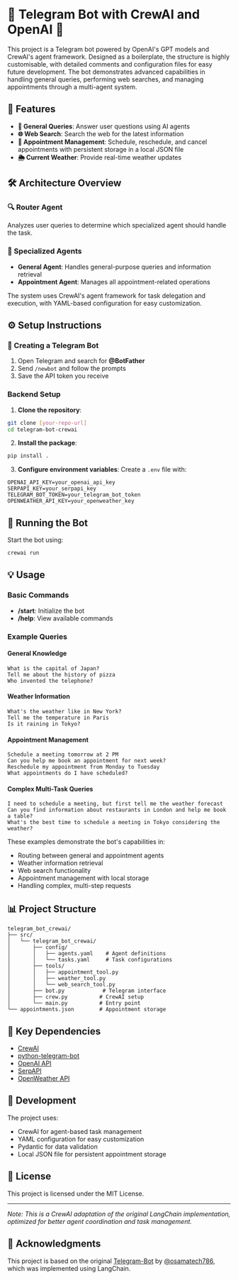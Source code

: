 # 🤖 Telegram Bot with CrewAI and OpenAI 🚀

This project is a Telegram bot powered by OpenAI's GPT models and CrewAI's agent framework. Designed as a boilerplate, the structure is highly customisable, with detailed comments and configuration files for easy future development. The bot demonstrates advanced capabilities in handling general queries, performing web searches, and managing appointments through a multi-agent system.

## 🌟 Features

- **💬 General Queries**: Answer user questions using AI agents
- **🌐 Web Search**: Search the web for the latest information
- **📅 Appointment Management**: Schedule, reschedule, and cancel appointments with persistent storage in a local JSON file
- **🌦️ Current Weather**: Provide real-time weather updates

## 🛠️ Architecture Overview

### 🔍 Router Agent

Analyzes user queries to determine which specialized agent should handle the task.

### 🤖 Specialized Agents

- **General Agent**: Handles general-purpose queries and information retrieval
- **Appointment Agent**: Manages all appointment-related operations

The system uses CrewAI's agent framework for task delegation and execution, with YAML-based configuration for easy customization.

## ⚙️ Setup Instructions

### 🔖 Creating a Telegram Bot

1. Open Telegram and search for **@BotFather**
2. Send `/newbot` and follow the prompts
3. Save the API token you receive

### Backend Setup

1. **Clone the repository**:

```bash
git clone [your-repo-url]
cd telegram-bot-crewai
```

2. **Install the package**:

```bash
pip install .
```

3. **Configure environment variables**:
   Create a `.env` file with:

```env
OPENAI_API_KEY=your_openai_api_key
SERPAPI_KEY=your_serpapi_key
TELEGRAM_BOT_TOKEN=your_telegram_bot_token
OPENWEATHER_API_KEY=your_openweather_key
```

## 🚀 Running the Bot

Start the bot using:

```bash
crewai run
```

## 💡 Usage

### Basic Commands

- **/start**: Initialize the bot
- **/help**: View available commands

### Example Queries

#### General Knowledge

```
What is the capital of Japan?
Tell me about the history of pizza
Who invented the telephone?
```

#### Weather Information

```
What's the weather like in New York?
Tell me the temperature in Paris
Is it raining in Tokyo?
```

#### Appointment Management

```
Schedule a meeting tomorrow at 2 PM
Can you help me book an appointment for next week?
Reschedule my appointment from Monday to Tuesday
What appointments do I have scheduled?
```

#### Complex Multi-Task Queries

```
I need to schedule a meeting, but first tell me the weather forecast
Can you find information about restaurants in London and help me book a table?
What's the best time to schedule a meeting in Tokyo considering the weather?
```

These examples demonstrate the bot's capabilities in:

- Routing between general and appointment agents
- Weather information retrieval
- Web search functionality
- Appointment management with local storage
- Handling complex, multi-step requests

## 📊 Project Structure

```
telegram_bot_crewai/
├── src/
│   └── telegram_bot_crewai/
│       ├── config/
│       │   ├── agents.yaml    # Agent definitions
│       │   └── tasks.yaml     # Task configurations
│       ├── tools/
│       │   ├── appointment_tool.py
│       │   ├── weather_tool.py
│       │   └── web_search_tool.py
│       ├── bot.py            # Telegram interface
│       ├── crew.py          # CrewAI setup
│       └── main.py          # Entry point
└── appointments.json        # Appointment storage
```

## 🔗 Key Dependencies

- [CrewAI](https://github.com/joaomdmoura/crewAI)
- [python-telegram-bot](https://python-telegram-bot.org/)
- [OpenAI API](https://beta.openai.com/docs/)
- [SerpAPI](https://serpapi.com/)
- [OpenWeather API](https://openweathermap.org/api)

## 📝 Development

The project uses:

- CrewAI for agent-based task management
- YAML configuration for easy customization
- Pydantic for data validation
- Local JSON file for persistent appointment storage

## 📜 License

This project is licensed under the MIT License.

---

_Note: This is a CrewAI adaptation of the original LangChain implementation, optimized for better agent coordination and task management._

## 🙏 Acknowledgments

This project is based on the original [Telegram-Bot](https://github.com/osamatech786/Telegram-Bot) by [@osamatech786](https://github.com/osamatech786), which was implemented using LangChain.
